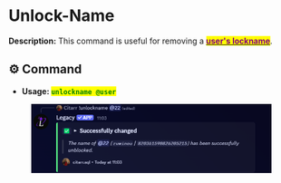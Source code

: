 # Unlock-Name

**Description:** This command is useful for removing a [<mark style="color:purple;">**user's lockname**</mark>](lockname.md).

## ⚙️ Command

* **Usage: &#x20;**<mark style="color:green;">**`unlockname @user`**</mark>

<figure><img src="../../.gitbook/assets/image (53) (1).png" alt=""><figcaption></figcaption></figure>
